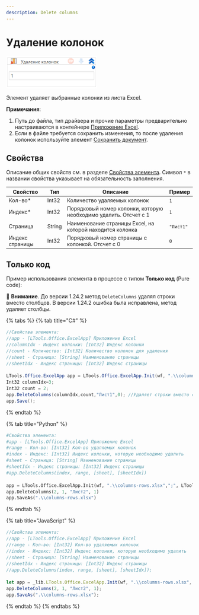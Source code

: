 ```yaml
---
description: Delete columns
---
```


# Удаление колонок

![](<../../../.gitbook/assets/image (473).png>)

Элемент удаляет выбранные колонки из листа Excel.

**Примечания**:

1. Путь до файла, тип драйвера и прочие параметры предварительно настраиваются в контейнере [Приложение Excel](https://docs.primo-rpa.ru/primo-rpa/g_elements/el_basic/els_excel/el_excel_app).
2. Если в файле требуется сохранить изменения, то после удаления колонок используйте элемент [Сохранить документ](https://docs.primo-rpa.ru/primo-rpa/g_elements/el_basic/els_excel/el_excel_save).

## Свойства

Описание общих свойств см. в разделе [Свойства элемента](https://docs.primo-rpa.ru/primo-rpa/primo-studio/process/elements#svoistva-elementa). Символ `*` в названии свойства указывает на обязательность заполнения.

| Свойство        | Тип    | Описание                                                     | Пример         |
| --------------- | ------ | ------------------------------------------------------------ | -------------- |
| Кол-во\*        | Int32  | Количество удаляемых колонок                                 | `1`            |
| Индекс\*        | Int32  | Порядковый номер колонки, которую необходимо удалить. Отсчет с 1 |  `1`       |
| Страница        | String | Наименование страницы Excel, на которой находится колонка    | `"Лист1"`      |
| Индекс страницы | Int32  | Порядковый номер страницы с колонкой. Отсчет с 0             | `0`            |

## Только код

Пример использования элемента в процессе с типом **Только код** (Pure code):

:small_orange_diamond: **Внимание**. До версии 1.24.2 метод `DeleteColumns` удалял строки вместо столбцов. В версии 1.24.2 ошибка была исправлена, метод удаляет столбцы.

{% tabs %}
{% tab title="C#" %}
```csharp
//Свойства элемента:
//app - [LTools.Office.ExcelApp] Приложение Excel
//columnIdx - Индекс колонки: [Int32] Индекс колонки
//count - Количество: [Int32] Количество колонок для удаления
//sheet - Страница: [String] Наименование страницы
//sheetIdx - Индекс страницы: [Int32] Индекс страницы
		
LTools.Office.ExcelApp app = LTools.Office.ExcelApp.Init(wf, ".\\columns-rows.xlsx", ";", LTools.Office.Model.InteropTypes.DX);
Int32 columnIdx=3;
Int32 count = 2;
app.DeleteColumns(columnIdx,count,"Лист1",0); //Удаляет строки вместо столбцов
app.Save();
```
{% endtab %}

{% tab title="Python" %}
```python
#Свойства элемента: 
#app - [LTools.Office.ExcelApp] Приложение Excel
#range - Кол-во: [Int32] Кол-во удаляемых колонок
#index - Индекс: [Int32] Индекс колонки, которую необходимо удалить
#sheet - Страница: [String] Наименование страницы
#sheetIdx - Индекс страницы: [Int32] Индекс страницы
#app.DeleteColumns(index, range, [sheet], [sheetIdx])

app = LTools.Office.ExcelApp.Init(wf, ".\\columns-rows.xlsx",";", LTools.Office.Model.InteropTypes.DX)
app.DeleteColumns(2, 1, "Лист2", 1)
app.SaveAs(".\\columns-rows.xlsx")
```
{% endtab %}

{% tab title="JavaScript" %}
```javascript
//Свойства элемента:
//app - [LTools.Office.ExcelApp] Приложение Excel
//range - Кол-во: [Int32] Кол-во удаляемых колонок
//index - Индекс: [Int32] Индекс колонки, которую необходимо удалить
//sheet - Страница: [String] Наименование страницы
//sheetIdx - Индекс страницы: [Int32] Индекс страницы
//app.DeleteColumns(index, range, [sheet], [sheetIdx]);
		
let app = _lib.LTools.Office.ExcelApp.Init(wf, ".\\columns-rows.xlsx", ";", _lib.LTools.Office.Model.InteropTypes.DX);
app.DeleteColumns(2, 1, "Лист2", 1);
app.SaveAs(".\\columns-rows.xlsx");
```
{% endtab %}
{% endtabs %}
